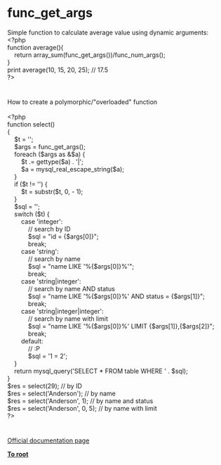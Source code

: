 # func_get_args




<div class="phpcode"><span class="html">
Simple function to calculate average value using dynamic arguments:<br><span class="default">&lt;?php<br></span><span class="keyword">function </span><span class="default">average</span><span class="keyword">(){<br>&#xA0; &#xA0; return </span><span class="default">array_sum</span><span class="keyword">(</span><span class="default">func_get_args</span><span class="keyword">())/</span><span class="default">func_num_args</span><span class="keyword">();<br>}<br>print </span><span class="default">average</span><span class="keyword">(</span><span class="default">10</span><span class="keyword">, </span><span class="default">15</span><span class="keyword">, </span><span class="default">20</span><span class="keyword">, </span><span class="default">25</span><span class="keyword">); </span><span class="comment">// 17.5<br></span><span class="default">?&gt;</span>
</span>
</div>
  

#


<div class="phpcode"><span class="html">
How to create a polymorphic/&quot;overloaded&quot; function<br><br><span class="default">&lt;?php<br></span><span class="keyword">function </span><span class="default">select</span><span class="keyword">()<br>{<br>&#xA0; &#xA0; </span><span class="default">$t </span><span class="keyword">= </span><span class="string">&apos;&apos;</span><span class="keyword">;<br>&#xA0; &#xA0; </span><span class="default">$args </span><span class="keyword">= </span><span class="default">func_get_args</span><span class="keyword">();<br>&#xA0; &#xA0; foreach (</span><span class="default">$args </span><span class="keyword">as &amp;</span><span class="default">$a</span><span class="keyword">) {<br>&#xA0; &#xA0; &#xA0; &#xA0; </span><span class="default">$t </span><span class="keyword">.= </span><span class="default">gettype</span><span class="keyword">(</span><span class="default">$a</span><span class="keyword">) . </span><span class="string">&apos;|&apos;</span><span class="keyword">;<br>&#xA0; &#xA0; &#xA0; &#xA0; </span><span class="default">$a </span><span class="keyword">= </span><span class="default">mysql_real_escape_string</span><span class="keyword">(</span><span class="default">$a</span><span class="keyword">);<br>&#xA0; &#xA0; }<br>&#xA0; &#xA0; if (</span><span class="default">$t </span><span class="keyword">!= </span><span class="string">&apos;&apos;</span><span class="keyword">) {<br>&#xA0; &#xA0; &#xA0; &#xA0; </span><span class="default">$t </span><span class="keyword">= </span><span class="default">substr</span><span class="keyword">(</span><span class="default">$t</span><span class="keyword">, </span><span class="default">0</span><span class="keyword">, - </span><span class="default">1</span><span class="keyword">);<br>&#xA0; &#xA0; }<br>&#xA0; &#xA0; </span><span class="default">$sql </span><span class="keyword">= </span><span class="string">&apos;&apos;</span><span class="keyword">;<br>&#xA0; &#xA0; switch (</span><span class="default">$t</span><span class="keyword">) {<br>&#xA0; &#xA0; &#xA0; &#xA0; case </span><span class="string">&apos;integer&apos;</span><span class="keyword">:<br>&#xA0; &#xA0; &#xA0; &#xA0; &#xA0; &#xA0; </span><span class="comment">// search by ID<br>&#xA0; &#xA0; &#xA0; &#xA0; &#xA0; &#xA0; </span><span class="default">$sql </span><span class="keyword">= </span><span class="string">&quot;id = </span><span class="keyword">{</span><span class="default">$args</span><span class="keyword">[</span><span class="default">0</span><span class="keyword">]}</span><span class="string">&quot;</span><span class="keyword">;<br>&#xA0; &#xA0; &#xA0; &#xA0; &#xA0; &#xA0; break;<br>&#xA0; &#xA0; &#xA0; &#xA0; case </span><span class="string">&apos;string&apos;</span><span class="keyword">:<br>&#xA0; &#xA0; &#xA0; &#xA0; &#xA0; &#xA0; </span><span class="comment">// search by name<br>&#xA0; &#xA0; &#xA0; &#xA0; &#xA0; &#xA0; </span><span class="default">$sql </span><span class="keyword">= </span><span class="string">&quot;name LIKE &apos;%</span><span class="keyword">{</span><span class="default">$args</span><span class="keyword">[</span><span class="default">0</span><span class="keyword">]}</span><span class="string">%&apos;&quot;</span><span class="keyword">;<br>&#xA0; &#xA0; &#xA0; &#xA0; &#xA0; &#xA0; break;<br>&#xA0; &#xA0; &#xA0; &#xA0; case </span><span class="string">&apos;string|integer&apos;</span><span class="keyword">:<br>&#xA0; &#xA0; &#xA0; &#xA0; &#xA0; &#xA0; </span><span class="comment">// search by name AND status<br>&#xA0; &#xA0; &#xA0; &#xA0; &#xA0; &#xA0; </span><span class="default">$sql </span><span class="keyword">= </span><span class="string">&quot;name LIKE &apos;%</span><span class="keyword">{</span><span class="default">$args</span><span class="keyword">[</span><span class="default">0</span><span class="keyword">]}</span><span class="string">%&apos; AND status = </span><span class="keyword">{</span><span class="default">$args</span><span class="keyword">[</span><span class="default">1</span><span class="keyword">]}</span><span class="string">&quot;</span><span class="keyword">;<br>&#xA0; &#xA0; &#xA0; &#xA0; &#xA0; &#xA0; break;<br>&#xA0; &#xA0; &#xA0; &#xA0; case </span><span class="string">&apos;string|integer|integer&apos;</span><span class="keyword">:<br>&#xA0; &#xA0; &#xA0; &#xA0; &#xA0; &#xA0; </span><span class="comment">// search by name with limit<br>&#xA0; &#xA0; &#xA0; &#xA0; &#xA0; &#xA0; </span><span class="default">$sql </span><span class="keyword">= </span><span class="string">&quot;name LIKE &apos;%</span><span class="keyword">{</span><span class="default">$args</span><span class="keyword">[</span><span class="default">0</span><span class="keyword">]}</span><span class="string">%&apos; LIMIT </span><span class="keyword">{</span><span class="default">$args</span><span class="keyword">[</span><span class="default">1</span><span class="keyword">]}</span><span class="string">,</span><span class="keyword">{</span><span class="default">$args</span><span class="keyword">[</span><span class="default">2</span><span class="keyword">]}</span><span class="string">&quot;</span><span class="keyword">;<br>&#xA0; &#xA0; &#xA0; &#xA0; &#xA0; &#xA0; break;<br>&#xA0; &#xA0; &#xA0; &#xA0; default:<br>&#xA0; &#xA0; &#xA0; &#xA0; &#xA0; &#xA0; </span><span class="comment">// :P<br>&#xA0; &#xA0; &#xA0; &#xA0; &#xA0; &#xA0; </span><span class="default">$sql </span><span class="keyword">= </span><span class="string">&apos;1 = 2&apos;</span><span class="keyword">;<br>&#xA0; &#xA0; }<br>&#xA0; &#xA0; return </span><span class="default">mysql_query</span><span class="keyword">(</span><span class="string">&apos;SELECT * FROM table WHERE &apos; </span><span class="keyword">. </span><span class="default">$sql</span><span class="keyword">);<br>}<br></span><span class="default">$res </span><span class="keyword">= </span><span class="default">select</span><span class="keyword">(</span><span class="default">29</span><span class="keyword">); </span><span class="comment">// by ID<br></span><span class="default">$res </span><span class="keyword">= </span><span class="default">select</span><span class="keyword">(</span><span class="string">&apos;Anderson&apos;</span><span class="keyword">); </span><span class="comment">// by name<br></span><span class="default">$res </span><span class="keyword">= </span><span class="default">select</span><span class="keyword">(</span><span class="string">&apos;Anderson&apos;</span><span class="keyword">, </span><span class="default">1</span><span class="keyword">); </span><span class="comment">// by name and status<br></span><span class="default">$res </span><span class="keyword">= </span><span class="default">select</span><span class="keyword">(</span><span class="string">&apos;Anderson&apos;</span><span class="keyword">, </span><span class="default">0</span><span class="keyword">, </span><span class="default">5</span><span class="keyword">); </span><span class="comment">// by name with limit<br></span><span class="default">?&gt;</span>
</span>
</div>
  

#

[Official documentation page](https://www.php.net/manual/en/function.func-get-args.php)

**[To root](/README.md)**